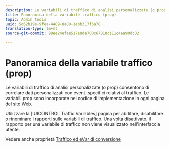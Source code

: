 ```yaml
---
description: Le variabili di traffico di analisi personalizzate (o prop) consentono di correlare dati personalizzati con eventi specifici relativi al traffico. Le variabili prop sono incorporate nel codice di implementazione in ogni pagina del sito Web.
title: Panoramica della variabile traffico (prop)
topic: Admin tools
uuid: 5d62b19e-9fea-4489-8a80-1ebb317f5a78
translation-type: tm+mt
source-git-commit: 99ee24efaa517e8da700c67818c111c4aa90dc02

---
```



# Panoramica della variabile traffico (prop)

Le variabili di traffico di analisi personalizzate (o prop) consentono di correlare dati personalizzati con eventi specifici relativi al traffico. Le variabili prop sono incorporate nel codice di implementazione in ogni pagina del sito Web.

Utilizzare la [!UICONTROL Traffic Variables] pagina per abilitare, disabilitare o rinominare i rapporti sulle variabili di traffico. Una volta disattivato, il rapporto per una variabile di traffico non viene visualizzato nell'interfaccia utente.

Vedere anche proprietà [Traffico ed eVar di conversione](/help/implement/analytics-terminology-basics/c-props-evars/props-evars.md)
